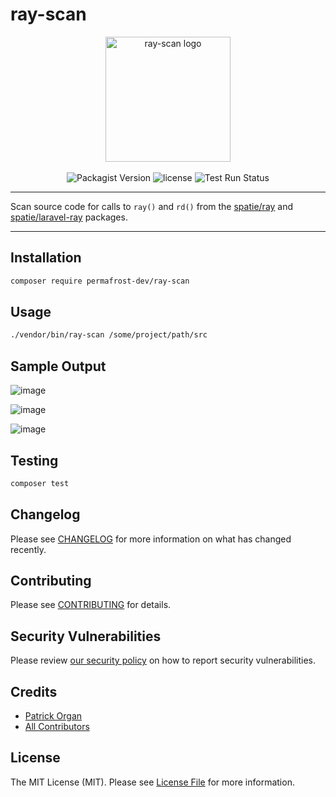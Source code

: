 # ray-scan

<p align="center">
    <img src="https://static.permafrost.dev/images/ray-scan/ray-scan-logo.png" alt="ray-scan logo" height="200" style="block">
    <br><br>
    <img src="https://img.shields.io/packagist/v/permafrost-dev/ray-scan.svg" alt="Packagist Version">
    <img src="https://img.shields.io/github/license/permafrost-dev/ray-scan.svg" alt="license">
    <img src="https://github.com/permafrost-dev/ray-scan/actions/workflows/run-tests.yml/badge.svg" alt="Test Run Status">
</p>

---

Scan source code for calls to `ray()` and `rd()` from the [spatie/ray](https://github.com/spatie/ray) and [spatie/laravel-ray](https://github.com/spatie/laravel-ray) packages.

---

## Installation

```bash
composer require permafrost-dev/ray-scan
```

## Usage

```bash
./vendor/bin/ray-scan /some/project/path/src
```

## Sample Output

![image](https://user-images.githubusercontent.com/5508707/123883510-27321180-d917-11eb-8734-f0e4fcbf4201.png)

![image](https://user-images.githubusercontent.com/5508707/123883450-0d90ca00-d917-11eb-89dc-ccb604a655b3.png)

![image](https://user-images.githubusercontent.com/5508707/123883749-990a5b00-d917-11eb-9020-6aa3d6053203.png)

## Testing

```bash
composer test
```

## Changelog

Please see [CHANGELOG](CHANGELOG.md) for more information on what has changed recently.

## Contributing

Please see [CONTRIBUTING](.github/CONTRIBUTING.md) for details.

## Security Vulnerabilities

Please review [our security policy](../../security/policy) on how to report security vulnerabilities.

## Credits

- [Patrick Organ](https://github.com/patinthehat)
- [All Contributors](../../contributors)

## License

The MIT License (MIT). Please see [License File](LICENSE.md) for more information.
